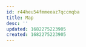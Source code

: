 ```yaml
---
id: r44heu54fmmeeaz7qccmqba
title: Map
desc: ''
updated: 1682275223905
created: 1682275223905
---
```

